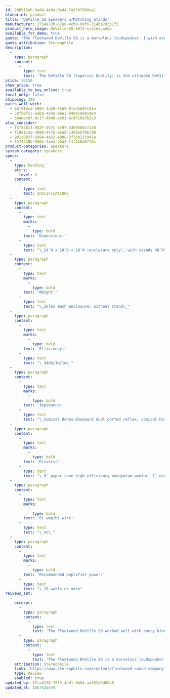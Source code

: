 ```yaml
---
id: 288b15eb-0a04-440a-8e44-7e67b7860ea1
blueprint: product
title: 'DeVille SQ Speakers w/Matching Stands'
manufacturer: 2754a72b-67e0-4cb0-99f6-314ba70331f2
product_hero_image: DeVille-SQ-6975-scaled.webp
available_for_demo: true
quote: 'The Fleetwood DeVille SQ is a marvelous loudspeaker. I wish everyone could hear it.'
quote_attribution: Stereophile
description:
  -
    type: paragraph
    content:
      -
        type: text
        text: 'The DeVille SQ (Superior Quality) is the ultimate DeVille. The entire enclosure is made out of solid Pennsylvania ash, either natural (light color) or torrefied (roasted) in either light, medium or dark. The phase plug is cast from a 3D printed sand mold in solid bronze, then patinated, polished and lacquered. Internal wiring is solid silver, and the crossover components are the finest quality. Pricing is for light torrefied ash tops, bottoms and horns with matching stands. Additional finishes available for extra expense. '
price: 20150
show_price: true
available_to_buy_online: true
local_only: false
shipping: 300
pairs_well_with:
  - 6bf013cd-b964-4a59-91b9-9fe35697c61e
  - 58f86fcc-eaba-4d56-9ae3-04905eb81483
  - 684eec8f-0c17-4040-a451-6c451bb7b2a3
also_consider:
  - f3f54813-0525-447c-af97-4369588cfa30
  - f19d1caa-4600-447e-8ea8-c368ebf0bc08
  - 901c8b37-6094-4a32-a898-2f36b231941a
  - f574539b-9d61-4aea-b5a4-f1f116b97f6c
product-categories: speakers
system_category: speakers
specs:
  -
    type: heading
    attrs:
      level: 3
    content:
      -
        type: text
        text: SPECIFICATIONS
  -
    type: paragraph
    content:
      -
        type: text
        marks:
          -
            type: bold
        text: 'Dimensions:'
      -
        type: text
        text: "\_24″H x 10″D x 18″W (enclosure only), with stands 48″H\_"
  -
    type: paragraph
    content:
      -
        type: text
        marks:
          -
            type: bold
        text: 'Weight:'
      -
        type: text
        text: "\_36lbs each enclosure, without stand\_"
  -
    type: paragraph
    content:
      -
        type: text
        marks:
          -
            type: bold
        text: 'Efficiency:'
      -
        type: text
        text: "\_94db/1w/1m\_"
  -
    type: paragraph
    content:
      -
        type: text
        marks:
          -
            type: bold
        text: 'Impedance:'
      -
        type: text
        text: "\_nominal 8ohms Downward dual ported reflex, conical horn loaded two way design"
  -
    type: paragraph
    content:
      -
        type: text
        marks:
          -
            type: bold
        text: 'Drivers:'
      -
        type: text
        text: "\_8″ paper cone high efficiency neodymium woofer, 1″ neodymium compression driver horn loaded\_"
  -
    type: paragraph
    content:
      -
        type: text
        marks:
          -
            type: bold
        text: 'Bi amp/bi wire:'
      -
        type: text
        text: "\_no\_"
  -
    type: paragraph
    content:
      -
        type: text
        marks:
          -
            type: bold
        text: 'Recommended amplifier power:'
      -
        type: text
        text: "\_10 watts or more"
reivews_set:
  -
    excerpt:
      -
        type: paragraph
        content:
          -
            type: text
            text: 'The Fleetwood DeVille SQ worked well with every kind of music, even my beloved ZZ Top, and made jazz and classical its willing bedfellows. But it''s not for everyone. Beef and brawn are not its calling cards, but rather lucidity, spatial beauty, clarity, dynamics, and precision. I found the sound of the SQ model intoxicating, which made me wonder what degree of SQ magic is present in its $12,600 sibling.'
      -
        type: paragraph
        content:
          -
            type: text
            text: 'The Fleetwood DeVille SQ is a marvelous loudspeaker. I wish everyone could hear it.'
    attribution: Stereophile
    link: 'https://www.stereophile.com/content/fleetwood-sound-company-deville-sq-loudspeaker'
    type: Review
    enabled: true
updated_by: 87ca4130-78f3-4ed1-8b64-aa552d3d08a8
updated_at: 1667426444
---
```

